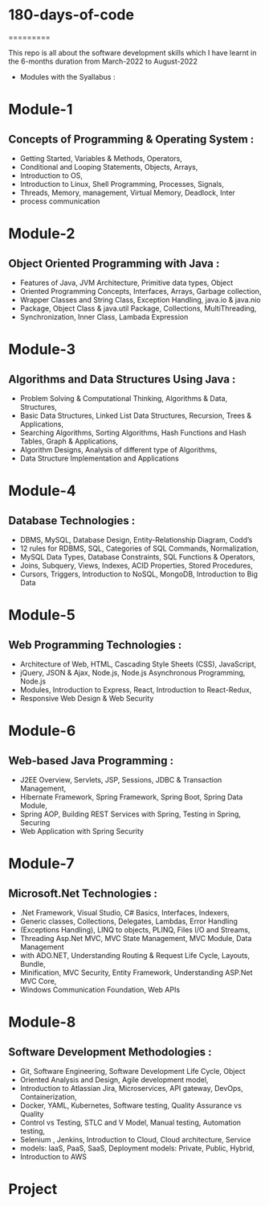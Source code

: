 # 180-days-of-code
=========

This repo is all about the software development skills which I have learnt in the 6-months duration from March-2022 to August-2022
- Modules with the Syallabus : 

Module-1 
=========
Concepts of Programming & Operating System :
-------------------------
- Getting Started, Variables & Methods, Operators, 
- Conditional and Looping Statements, Objects, Arrays, 
- Introduction to OS, 
- Introduction to Linux, Shell Programming, Processes, Signals, 
- Threads, Memory, management, Virtual Memory, Deadlock, Inter 
- process communication

Module-2 
=========
Object Oriented Programming with Java :
-------------------------
- Features of Java, JVM Architecture, Primitive data types, Object 
- Oriented Programming Concepts, Interfaces, Arrays, Garbage collection,
- Wrapper Classes and String Class, Exception Handling, java.io & java.nio
- Package, Object Class & java.util Package, Collections, MultiThreading, 
- Synchronization, Inner Class, Lambada Expression


Module-3
=========
Algorithms and Data Structures Using Java :
-------------------------
- Problem Solving & Computational Thinking, Algorithms & Data, Structures, 
- Basic Data Structures, Linked List Data Structures, Recursion, Trees & Applications, 
- Searching Algorithms, Sorting Algorithms, Hash Functions and Hash Tables, Graph & Applications, 
- Algorithm Designs, Analysis of different type of Algorithms, 
- Data Structure Implementation and Applications

Module-4
=========
Database Technologies :
-------------------------
- DBMS, MySQL, Database Design, Entity-Relationship Diagram, Codd’s 
- 12 rules for RDBMS, SQL, Categories of SQL Commands, Normalization, 
- MySQL Data Types, Database Constraints, SQL Functions & Operators, 
- Joins, Subquery, Views, Indexes, ACID Properties, Stored Procedures, 
- Cursors, Triggers, Introduction to NoSQL, MongoDB, Introduction to Big Data

Module-5
=========
Web Programming Technologies :
-------------------------
- Architecture of Web, HTML, Cascading Style Sheets (CSS), JavaScript, 
- jQuery, JSON & Ajax, Node.js, Node.js Asynchronous Programming, Node.js 
- Modules, Introduction to Express, React, Introduction to React-Redux, 
- Responsive Web Design & Web Security


Module-6
=========
Web-based Java Programming :
-------------------------
- J2EE Overview, Servlets, JSP, Sessions, JDBC & Transaction Management, 
- Hibernate Framework, Spring Framework, Spring Boot, Spring Data Module, 
- Spring AOP, Building REST Services with Spring, Testing in Spring, Securing 
- Web Application with Spring Security

Module-7
=========
Microsoft.Net Technologies :
-------------------------
- .Net Framework, Visual Studio, C# Basics, Interfaces, Indexers, 
- Generic classes, Collections, Delegates, Lambdas, Error Handling 
- (Exceptions Handling), LINQ to objects, PLINQ, Files I/O and Streams, 
- Threading Asp.Net MVC, MVC State Management, MVC Module, Data Management 
- with ADO.NET, Understanding Routing & Request Life Cycle, Layouts, Bundle, 
- Minification, MVC Security, Entity Framework, Understanding ASP.Net MVC Core, 
- Windows Communication Foundation, Web APIs

Module-8
=========
Software Development Methodologies :
-------------------------
- Git, Software Engineering, Software Development Life Cycle, Object 
- Oriented Analysis and Design, Agile development model, 
- Introduction to Atlassian Jira, Microservices, API gateway, DevOps, Containerization, 
- Docker, YAML, Kubernetes, Software testing, Quality Assurance vs Quality 
- Control vs Testing, STLC and V Model, Manual testing, Automation testing, 
- Selenium , Jenkins, Introduction to Cloud, Cloud architecture, Service 
- models: IaaS, PaaS, SaaS, Deployment models: Private, Public, Hybrid, 
- Introduction to AWS

Project
========
